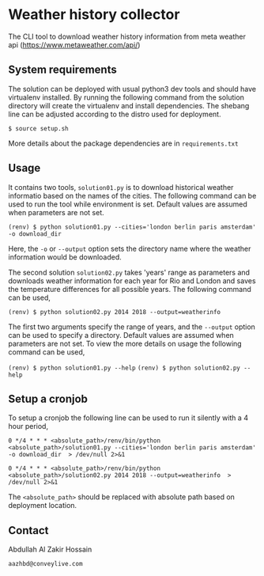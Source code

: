 # Weather history collector

The CLI tool to download weather history information from meta weather api (https://www.metaweather.com/api/)


## System requirements

The solution can be deployed with usual python3 dev tools and should have virtualenv installed. By running the following command from the solution directory will create the virtualenv and install dependencies. The shebang line can be adjusted according to the distro used for deployment.

```$ source setup.sh```

More details about the package dependencies are in ```requirements.txt```


## Usage

It contains two tools, ```solution01.py``` is to download historical weather informatio based on the names of the cities. The following command can be used to run the tool while environment is set. Default values are assumed when parameters are not set.

```(renv) $ python solution01.py --cities='london berlin paris amsterdam' -o download_dir```

Here, the ```-o``` or ```--output``` option sets the directory name where the weather information would be downloaded.


The second solution ```solution02.py``` takes 'years' range as parameters and downloads weather information for each year for Rio and London and saves the temperature differences for all possible years. The following command can be used,

```(renv) $ python solution02.py 2014 2018 --output=weatherinfo```

The first two arguments specify the range of years, and the ```--output``` option can be used to specify a directory. Default values are assumed when parameters are not set. To view the more details on usage the following command can be used,

```(renv) $ python solution01.py --help```
```(renv) $ python solution02.py --help```

## Setup a cronjob

To setup a cronjob the following line can be used to run it silently with a 4 hour period,

```0 */4 * * * <absolute_path>/renv/bin/python <absolute_path>/solution01.py --cities='london berlin paris amsterdam' -o download_dir  > /dev/null 2>&1```

```0 */4 * * * <absolute_path>/renv/bin/python <absolute_path>/solution02.py 2014 2018 --output=weatherinfo  > /dev/null 2>&1```

The ```<absolute_path>``` should be replaced with absolute path based on deployment location.

## Contact

Abdullah Al Zakir Hossain

```aazhbd@conveylive.com```